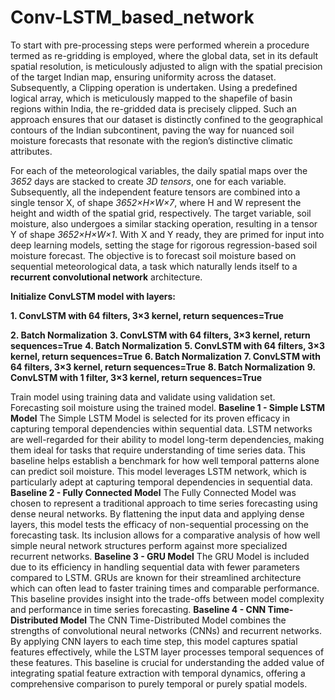 # Conv-LSTM_based_network

To start with pre-processing steps were performed wherein a procedure termed as re-gridding is employed, where the global data, set in its default spatial resolution, is meticulously adjusted to align with the spatial precision of the target Indian map, ensuring uniformity across the dataset. Subsequently, a Clipping operation is undertaken. Using a predefined logical array, which is meticulously mapped to the shapefile of basin regions within India, the re-gridded data is precisely clipped. Such an approach ensures that our dataset is distinctly confined to the geographical contours of the Indian subcontinent, paving the way for nuanced soil moisture forecasts that resonate with the region’s distinctive climatic attributes.

For each of the meteorological variables, the daily spatial maps over the *3652* days are stacked to create *3D tensors*, one for each variable. Subsequently, all the independent feature tensors are combined into a single tensor X, of shape *3652×H×W×7*, where H and W represent the height and width of the spatial grid, respectively. The target variable, soil moisture, also undergoes a similar stacking operation, resulting in a tensor Y of shape *3652×H×W×1*. 
With X and Y ready, they are primed for input into deep learning models, setting the stage for rigorous regression-based soil moisture forecast. The objective is to forecast soil moisture based on sequential meteorological data, a task which naturally lends itself to a **recurrent convolutional network** architecture.

**Initialize ConvLSTM model with layers:**

**1.	ConvLSTM with 64 filters, 3×3 kernel, return sequences=True**

**2.	Batch Normalization**
**3.	ConvLSTM with 64 filters, 3×3 kernel, return sequences=True**
**4.	Batch Normalization**
**5.	ConvLSTM with 64 filters, 3×3 kernel, return sequences=True**
**6.	Batch Normalization**
**7.	ConvLSTM with 64 filters, 3×3 kernel, return sequences=True**
**8.	Batch Normalization**
**9.	ConvLSTM with 1 filter, 3×3 kernel, return sequences=True**

Train model using training data and validate using validation set. 
Forecasting soil moisture using the trained model. 
**Baseline 1 - Simple LSTM Model**
The Simple LSTM Model is selected for its proven efficacy in capturing temporal dependencies within sequential data. LSTM networks are well-regarded for their ability to model long-term dependencies, making them ideal for tasks that require understanding of time series data. This baseline helps establish a benchmark for how well temporal patterns alone can predict soil moisture. This model leverages LSTM network, which is particularly adept at capturing temporal dependencies in sequential data.
**Baseline 2 - Fully Connected Model**
The Fully Connected Model was chosen to represent a traditional approach to time series forecasting using dense neural networks. By flattening the input data and applying dense layers, this model tests the efficacy of non-sequential processing on the forecasting task. Its inclusion allows for a comparative analysis of how well simple neural network structures perform against more specialized recurrent networks.
**Baseline 3 - GRU Model**
The GRU Model is included due to its efficiency in handling sequential data with fewer parameters compared to LSTM. GRUs are known for their streamlined architecture which can often lead to faster training times and comparable performance. This baseline provides insight into the trade-offs between model complexity and performance in time series forecasting.
**Baseline 4 - CNN Time-Distributed Model**
The CNN Time-Distributed Model combines the strengths of convolutional neural networks (CNNs) and recurrent networks. By applying CNN layers to each time step, this model captures spatial features effectively, while the LSTM layer processes temporal sequences of these features. This baseline is crucial for understanding the added value of integrating spatial feature extraction with temporal dynamics, offering a comprehensive comparison to purely temporal or purely spatial models.

